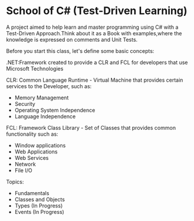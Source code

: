 School of C# (Test-Driven Learning)
================

A project aimed to help learn and master programming using C# with a Test-Driven Approach.Think about it as a Book with examples,where the knowledge is expressed on comments and Unit Tests.

Before you start this class, let's define some basic concepts:

.NET:Framework created to provide a CLR and FCL for developers that use Microsoft Technologies

CLR: Common Language Runtime - Virtual Machine that provides certain services to the Developer, such as:
 - Memory Management
 - Security
 - Operating System Independence
 - Language Independence

FCL: Framework Class Library - Set of Classes that provides common functionality such as:
 - Window applications
 - Web Applications
 - Web Services 
 - Network
 - File I/O

Topics:

 - Fundamentals
 - Classes and Objects 
 - Types (In Progress)
 - Events (In Progress)
